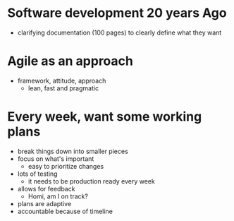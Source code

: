 # Software development 20 years Ago
  - clarifying documentation (100 pages) to clearly define what they want

# Agile as an approach
  - framework, attitude, approach
    - lean, fast and pragmatic

# Every week, want some working plans
  - break things down into smaller pieces
  - focus on what's important
    - easy to prioritize changes
  - lots of testing
    - it needs to be production ready every week
  - allows for feedback
    - Homi, am I on track?
  - plans are adaptive
  - accountable because of timeline
 

  

